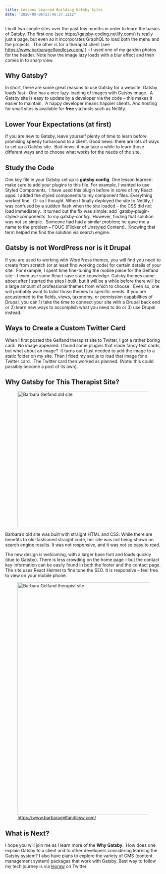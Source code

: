```yaml
---
title: Lessons Learned Building Gatsby Sites
date: "2020-09-06T23:46:37.121Z"
---
```




<p>I built two simple sites over the past few months in order to learn the basics of Gatsby. The first one (see <a href="https://gatsby-coding.netlify.com/">https://gatsby-coding.netlify.com/</a>) is really just a page, but even so it incorporates GraphQL to load both the menu and the projects.&nbsp; The other is for a therapist client (see <a href="https://www.barbaragelfandlcsw.com/" target="_blank" rel="noreferrer noopener" aria-label="https://www.barbaragelfandlcsw.com/ (opens in a new tab)">https://www.barbaragelfandlcsw.com/</a> ) – I used one of my garden photos for the header.  Note how the image lazy loads with a blur effect and then comes in to sharp view.</p>



<h2>Why Gatsby?</h2>



<p>In short, there are some great reasons to use Gatsby for a website. Gatsby loads fast.&nbsp; One has a nice lazy-loading of images with Gatsby image.&nbsp; A Gatsby site is easy to update by a developer via the code – this makes it easier to maintain.&nbsp; A happy developer means happier clients.  And hosting for small sites is available for <strong>free</strong> via hosts such as Netlify.</p>



<h2>Lower Your Expectations (at first)</h2>



<p>If you are new to Gatsby, leave yourself plenty of time to learn before promising speedy turnaround to a client. Good news: there are lots of ways to set up a Gatsby site.&nbsp; Bad news: it may take a while to learn those different ways and to choose what works for the needs of the site.</p>



<h2>Study the Code</h2>



<p>One key file in your Gatsby set up is <strong>gatsby.config</strong>. One lesson learned: make sure to add your plugins to this file. For example, I wanted to use Styled Components.&nbsp; I have used this plugin before in some of my React apps.  I added the styled components to my component files. Everything worked fine.&nbsp; Or so I thought.  When I finally deployed the site to Netlify, I was confused by a sudden flash when the site loaded – the CSS did not load immediately.&nbsp; It turned out the fix was simple: add `gatsby-plugin-styled-components` to my gatsby-config.&nbsp; However, finding that solution was not so simple.&nbsp; Someone had had a similar problem; he gave me a name to the problem – FOUC (Flicker of Unstyled Content).&nbsp; Knowing that term helped me find the solution via search engine.</p>



<h2>Gatsby is not WordPress nor is it Drupal</h2>



<p>If you are used to working with WordPress themes, you will find you need to create from scratch (or at least find working code) for certain details of your site.&nbsp; For example, I spent time fine-tuning the mobile piece for the Gelfand site – I even use some React save state knowledge.  Gatsby themes came about after I started the sites I built, but it will be a while before there will be a large amount of professional themes from which to choose.&nbsp; Even so, one will probably want to tailor those themes to specific needs. If you are accustomed to the fields, views, taxonomy, or permission capabilities of Drupal, you can 1) take the time to connect your site with a Drupal back end or 2) learn new ways to accomplish what you need to do or 3) use Drupal instead.</p>



<h2>Ways to Create a Custom Twitter Card</h2>



<p>When I first posted the Gelfand therapist site to Twitter, I got a rather boring card.&nbsp; No image appeared.  I found some plugins that made fancy text cards, but what about an image?&nbsp; It turns out I just needed to add the image to a static folder on my site.  Then I fixed my seo.js to load that image for a Twitter card.&nbsp; The Twitter card then worked as planned.  (Note: this could possibly become a post of its own).</p>



<h2>Why Gatsby for This Therapist Site?</h2>



<figure class="wp-block-image"><img loading="lazy" src="https://biz.leoraw.com/wp-content/uploads/2019/09/old-gelfand.jpg" alt="Barbara Gelfand old site" class="wp-image-82" srcset="https://biz.leoraw.com/wp-content/uploads/2019/09/old-gelfand.jpg 600w, https://biz.leoraw.com/wp-content/uploads/2019/09/old-gelfand-300x220.jpg 300w" sizes="(max-width: 600px) 100vw, 600px" width="600" height="439"></figure>



<p>Barbara’s old site was built with straight HTML and CSS.  While there are benefits to old-fashioned straight code, her site was not being shown on search engine results.  It was not responsive, and it was not so easy to read. </p>



<p>The new design is welcoming, with a larger base font and loads quickly (due to Gatsby).  There is less crowding on the home page – but the contact key information can be easily found in both the footer and the contact page. The site uses React Helmet to fine tune the SEO. It is responsive – feel free to view on your mobile phone.</p>



<figure class="wp-block-image"><img loading="lazy" src="https://biz.leoraw.com/wp-content/uploads/2019/09/gelfand-new-1024x750.png" alt="Barbara Gelfand therapist site" class="wp-image-83" srcset="https://biz.leoraw.com/wp-content/uploads/2019/09/gelfand-new-1024x750.png 1024w, https://biz.leoraw.com/wp-content/uploads/2019/09/gelfand-new-300x220.png 300w, https://biz.leoraw.com/wp-content/uploads/2019/09/gelfand-new-768x562.png 768w, https://biz.leoraw.com/wp-content/uploads/2019/09/gelfand-new.png 1128w" sizes="(max-width: 767px) 89vw, (max-width: 1000px) 54vw, (max-width: 1071px) 543px, 580px" width="1024" height="750"><figcaption><a href="https://www.barbaragelfandlcsw.com/" target="_blank" rel="noreferrer noopener" aria-label=" (opens in a new tab)">https://www.barbaragelfandlcsw.com/</a></figcaption></figure>



<p></p>



<h2>What is Next?</h2>



<p>I hope you will join me as I learn more of the <strong>Why Gatsby</strong>.&nbsp; How does one explain Gatsby to a client and to other developers considering learning the Gatsby system? I also have plans to explore the variety of CMS (content management system) packages that work with Gatsby. Best way to follow my tech journey is via <a href="https://twitter.com/leoraw" target="_blank" rel="noreferrer noopener" aria-label="leoraw (opens in a new tab)">leoraw</a> on Twitter.</p>


